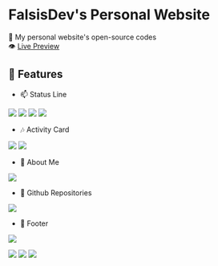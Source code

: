 # FalsisDev's Personal Website
🧪 My personal website's open-source codes<br>
👁 [Live Preview](https://falsis.ga/)


## 📀 Features

- 📫 Status Line<br>

<img src="https://cdn.discordapp.com/attachments/775822548519616562/990624459897602188/unknown.png">
<img src="https://cdn.discordapp.com/attachments/775822548519616562/990624517254692944/unknown.png">
<img src="https://cdn.discordapp.com/attachments/775822548519616562/990624363885756467/unknown.png">
<img src="https://cdn.discordapp.com/attachments/775822548519616562/990624652843966504/unknown.png">

- 🎶 Activity Card<br>

<img src="https://cdn.discordapp.com/attachments/775822548519616562/994507943552757790/unknown.png?size=4096">
<img src="https://cdn.discordapp.com/attachments/775822548519616562/992442345582776430/unknown.png">

- 📩 About Me<br>

<img src="https://cdn.discordapp.com/attachments/775822548519616562/992442419217977344/unknown.png">

- 🔭 Github Repositories<br>

<img src="https://cdn.discordapp.com/attachments/775822548519616562/990626066873860136/unknown.png">

- 👣 Footer<br>

<img src="https://cdn.discordapp.com/attachments/775822548519616562/990626149522612244/unknown.png">

<img src="https://img.shields.io/github/license/falsisdev/website?color=red&style=for-the-badge"> <img src="https://img.shields.io/badge/Vuejs-323330?style=for-the-badge&logo=vue.js"> <img src="https://img.shields.io/badge/Nuxtjs-323330?style=for-the-badge&logo=nuxt.js">
